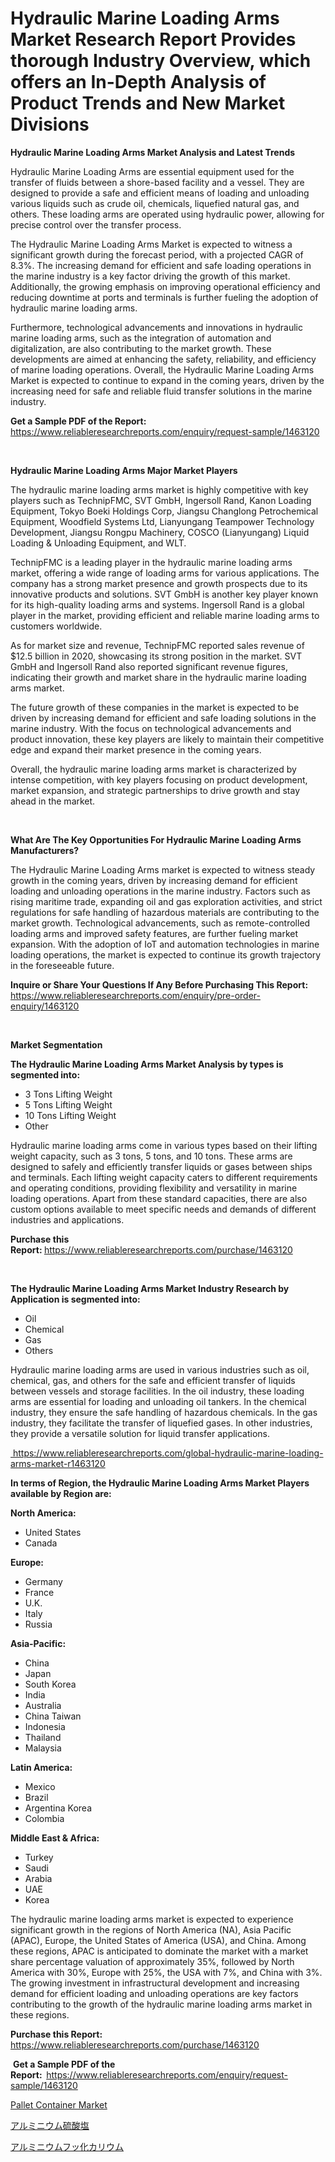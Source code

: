 <p><h1>Hydraulic Marine Loading Arms Market Research Report Provides thorough Industry Overview, which offers an In-Depth Analysis of Product Trends and New Market Divisions</h1></p><p><strong>Hydraulic Marine Loading Arms Market Analysis and Latest Trends</strong></p>
<p><p>Hydraulic Marine Loading Arms are essential equipment used for the transfer of fluids between a shore-based facility and a vessel. They are designed to provide a safe and efficient means of loading and unloading various liquids such as crude oil, chemicals, liquefied natural gas, and others. These loading arms are operated using hydraulic power, allowing for precise control over the transfer process.</p><p>The Hydraulic Marine Loading Arms Market is expected to witness a significant growth during the forecast period, with a projected CAGR of 8.3%. The increasing demand for efficient and safe loading operations in the marine industry is a key factor driving the growth of this market. Additionally, the growing emphasis on improving operational efficiency and reducing downtime at ports and terminals is further fueling the adoption of hydraulic marine loading arms.</p><p>Furthermore, technological advancements and innovations in hydraulic marine loading arms, such as the integration of automation and digitalization, are also contributing to the market growth. These developments are aimed at enhancing the safety, reliability, and efficiency of marine loading operations. Overall, the Hydraulic Marine Loading Arms Market is expected to continue to expand in the coming years, driven by the increasing need for safe and reliable fluid transfer solutions in the marine industry.</p></p>
<p><strong>Get a Sample PDF of the Report:&nbsp;</strong> <a href="https://www.reliableresearchreports.com/enquiry/request-sample/1463120">https://www.reliableresearchreports.com/enquiry/request-sample/1463120</a></p>
<p>&nbsp;</p>
<p><strong>Hydraulic Marine Loading Arms Major Market Players</strong></p>
<p><p>The hydraulic marine loading arms market is highly competitive with key players such as TechnipFMC, SVT GmbH, Ingersoll Rand, Kanon Loading Equipment, Tokyo Boeki Holdings Corp, Jiangsu Changlong Petrochemical Equipment, Woodfield Systems Ltd, Lianyungang Teampower Technology Development, Jiangsu Rongpu Machinery, COSCO (Lianyungang) Liquid Loading & Unloading Equipment, and WLT.</p><p>TechnipFMC is a leading player in the hydraulic marine loading arms market, offering a wide range of loading arms for various applications. The company has a strong market presence and growth prospects due to its innovative products and solutions. SVT GmbH is another key player known for its high-quality loading arms and systems. Ingersoll Rand is a global player in the market, providing efficient and reliable marine loading arms to customers worldwide.</p><p>As for market size and revenue, TechnipFMC reported sales revenue of $12.5 billion in 2020, showcasing its strong position in the market. SVT GmbH and Ingersoll Rand also reported significant revenue figures, indicating their growth and market share in the hydraulic marine loading arms market.</p><p>The future growth of these companies in the market is expected to be driven by increasing demand for efficient and safe loading solutions in the marine industry. With the focus on technological advancements and product innovation, these key players are likely to maintain their competitive edge and expand their market presence in the coming years.</p><p>Overall, the hydraulic marine loading arms market is characterized by intense competition, with key players focusing on product development, market expansion, and strategic partnerships to drive growth and stay ahead in the market.</p></p>
<p>&nbsp;</p>
<p><strong>What Are The Key Opportunities For Hydraulic Marine Loading Arms Manufacturers?</strong></p>
<p><p>The Hydraulic Marine Loading Arms market is expected to witness steady growth in the coming years, driven by increasing demand for efficient loading and unloading operations in the marine industry. Factors such as rising maritime trade, expanding oil and gas exploration activities, and strict regulations for safe handling of hazardous materials are contributing to the market growth. Technological advancements, such as remote-controlled loading arms and improved safety features, are further fueling market expansion. With the adoption of IoT and automation technologies in marine loading operations, the market is expected to continue its growth trajectory in the foreseeable future.</p></p>
<p><strong>Inquire or Share Your Questions If Any Before Purchasing This Report:</strong> <a href="https://www.reliableresearchreports.com/enquiry/pre-order-enquiry/1463120">https://www.reliableresearchreports.com/enquiry/pre-order-enquiry/1463120</a></p>
<p>&nbsp;</p>
<p><strong>Market Segmentation</strong></p>
<p><strong>The Hydraulic Marine Loading Arms Market Analysis by types is segmented into:</strong></p>
<p><ul><li>3 Tons Lifting Weight</li><li>5 Tons Lifting Weight</li><li>10 Tons Lifting Weight</li><li>Other</li></ul></p>
<p><p>Hydraulic marine loading arms come in various types based on their lifting weight capacity, such as 3 tons, 5 tons, and 10 tons. These arms are designed to safely and efficiently transfer liquids or gases between ships and terminals. Each lifting weight capacity caters to different requirements and operating conditions, providing flexibility and versatility in marine loading operations. Apart from these standard capacities, there are also custom options available to meet specific needs and demands of different industries and applications.</p></p>
<p><strong>Purchase this Report:&nbsp;</strong><a href="https://www.reliableresearchreports.com/purchase/1463120">https://www.reliableresearchreports.com/purchase/1463120</a></p>
<p>&nbsp;</p>
<p><strong>The Hydraulic Marine Loading Arms Market Industry Research by Application is segmented into:</strong></p>
<p><ul><li>Oil</li><li>Chemical</li><li>Gas</li><li>Others</li></ul></p>
<p><p>Hydraulic marine loading arms are used in various industries such as oil, chemical, gas, and others for the safe and efficient transfer of liquids between vessels and storage facilities. In the oil industry, these loading arms are essential for loading and unloading oil tankers. In the chemical industry, they ensure the safe handling of hazardous chemicals. In the gas industry, they facilitate the transfer of liquefied gases. In other industries, they provide a versatile solution for liquid transfer applications.</p></p>
<p><a href="https://www.reliableresearchreports.com/global-hydraulic-marine-loading-arms-market-r1463120">&nbsp;https://www.reliableresearchreports.com/global-hydraulic-marine-loading-arms-market-r1463120</a></p>
<p><strong>In terms of Region, the Hydraulic Marine Loading Arms Market Players available by Region are:</strong></p>
<p>
    <p> <strong> North America: </strong>
        <ul>
            <li>United States</li>
            <li>Canada</li>
        </ul>
        </p> 
    <p> <strong> Europe: </strong>
        <ul>
            <li>Germany</li>
            <li>France</li>
            <li>U.K.</li>
            <li>Italy</li>
            <li>Russia</li>
        </ul>
        </p> 
    <p> <strong> Asia-Pacific: </strong>
        <ul>
            <li>China</li>
            <li>Japan</li>
            <li>South Korea</li>
            <li>India</li>
            <li>Australia</li>
            <li>China Taiwan</li>
            <li>Indonesia</li>
            <li>Thailand</li>
            <li>Malaysia</li>
        </ul>
        </p> 
    <p> <strong> Latin America: </strong>
        <ul>
            <li>Mexico</li>
            <li>Brazil</li>
            <li>Argentina Korea</li>
            <li>Colombia</li>
        </ul>
        </p> 
    <p> <strong> Middle East & Africa: </strong>
        <ul>
            <li>Turkey</li>
            <li>Saudi</li>
            <li>Arabia</li>
            <li>UAE</li>
            <li>Korea</li>
        </ul>
    </p>
    </p>
<p><p>The hydraulic marine loading arms market is expected to experience significant growth in the regions of North America (NA), Asia Pacific (APAC), Europe, the United States of America (USA), and China. Among these regions, APAC is anticipated to dominate the market with a market share percentage valuation of approximately 35%, followed by North America with 30%, Europe with 25%, the USA with 7%, and China with 3%. The growing investment in infrastructural development and increasing demand for efficient loading and unloading operations are key factors contributing to the growth of the hydraulic marine loading arms market in these regions.</p></p>
<p><strong>Purchase this Report: </strong><a href="https://www.reliableresearchreports.com/purchase/1463120">https://www.reliableresearchreports.com/purchase/1463120</a></p>
<p>&nbsp;<strong>Get a Sample PDF of the Report:&nbsp;&nbsp;</strong><a href="https://www.reliableresearchreports.com/enquiry/request-sample/1463120">https://www.reliableresearchreports.com/enquiry/request-sample/1463120</a></p>
<p><strong></strong></p>
<p><p><a href="https://issuu.com/reportprime-2/docs/pallet-container-market-size-2030.pptx">Pallet Container Market</a></p><p><a href="https://github.com/JacksonWiza1924/Market-Research-Report-List-1/blob/main/959812041239.md">アルミニウム硫酸塩</a></p><p><a href="https://github.com/dawson566/Market-Research-Report-List-1/blob/main/772387241240.md">アルミニウムフッ化カリウム</a></p></p>